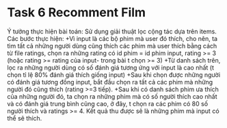 # Task 6 Recomment Film
Ý tưởng thực hiện bài toán:
Sử dụng giải thuật lọc cộng tác dựa trên items.
Các bước thực hiện:
  +Vì input là các bộ phim mà user đó thích, cho nên, ta tìm tất cả những người dùng cũng thích các phim mà user thích bằng cách từ file ratings, chọn ra những rating có id phim = id phim input, rating >= 3 (hoặc rating >= rating của input- trong bài t chọn >= 3)
  +Từ danh sách trên, lọc ra những người dùng có số đánh giá tương ứng với input là cao nhất (t chọn tỉ lệ 80% đánh giá thích giống input)
  +Sau khi chọn được những người có đánh giá tương đồng input, bắt đầu chọn ra tất cả các phim mà những người đó cũng thích (rating >=3 tiếp).
  +Sau khi có danh sách phim ưa thích của những người đó, ta chọn ra những phim mà có số người thích cao nhất và có đánh giá trung bình cũng cao, ở đây, t chọn ra các phim có 80 số người thích và ratings >= 4. Kết quả thu được sẽ là những phim mà input có thể sẽ thích.

